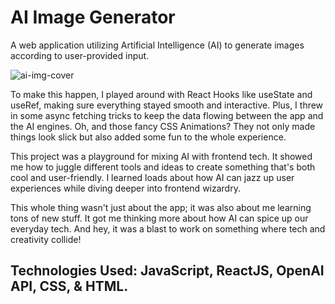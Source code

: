 # AI Image Generator

A web application utilizing Artificial Intelligence (AI) to generate images according to user-provided input.

![ai-img-cover](https://github.com/pate0672/ai-image-generator/assets/43254929/5aea0070-7d68-41ca-b292-a631c351efdf)

To make this happen, I played around with React Hooks like useState and useRef, making sure everything stayed smooth and interactive. Plus, I threw in some async fetching tricks to keep the data flowing between the app and the AI engines. Oh, and those fancy CSS Animations? They not only made things look slick but also added some fun to the whole experience.

This project was a playground for mixing AI with frontend tech. It showed me how to juggle different tools and ideas to create something that's both cool and user-friendly. I learned loads about how AI can jazz up user experiences while diving deeper into frontend wizardry.

This whole thing wasn't just about the app; it was also about me learning tons of new stuff. It got me thinking more about how AI can spice up our everyday tech. And hey, it was a blast to work on something where tech and creativity collide!

## <b>Technologies Used</b>: JavaScript, ReactJS, OpenAI API, CSS, & HTML.
